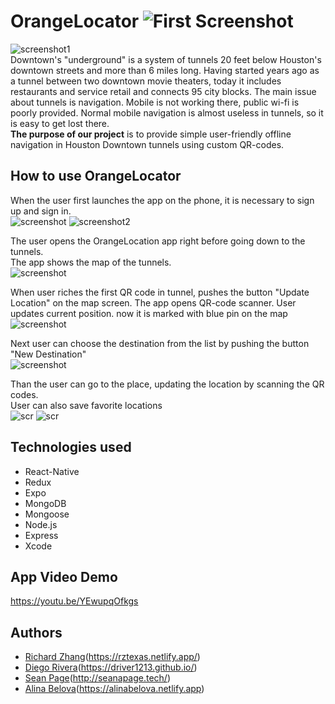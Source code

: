 # OrangeLocator ![First Screenshot](public/icon.png)
![screenshot1](public/First.png)<br/>
Downtown's "underground" is a system of tunnels 20 feet below Houston's downtown streets and more than 6 miles long. Having started years ago as a tunnel between two downtown movie theaters, today it includes restaurants and service retail and connects 95 city blocks. 
The main issue about tunnels is navigation. Mobile is not working there, public wi-fi is poorly provided. Normal mobile navigation is almost useless in tunnels, so it is easy to get lost there.<br/>
**The purpose of our project** is to provide simple user-friendly offline navigation in Houston Downtown tunnels using custom QR-codes.

## How to use OrangeLocator
When the user first launches the app on the phone, it is necessary 
to sign up and sign in. <br/>
![screenshot](public/signup.jpg) ![screenshot2](public/signin.jpg)
<br/>

The user opens the OrangeLocation app right before going down to the tunnels. <br/>
The app shows the map of the tunnels.<br/>
![screenshot](public/map.jpg)<br/>

When user riches the first  QR code in tunnel, pushes the button "Update Location" on the map screen. The app opens QR-code scanner. User updates  current position. now it is marked with blue pin on the map<br/>
![screenshot](public/qr.jpg)<br/>

Next user can choose the destination from the list by pushing the button "New Destination"<br/>
![screenshot](public/list_lock.jpg)<br/>

Than the user can  go to the place, updating the location  by scanning the QR codes.<br/>
User can also  save favorite locations <br/>
![scr](public/savt1.jpg) ![scr](public/save2.jpg)
<br/>



## Technologies used
* React-Native
* Redux
* Expo
* MongoDB
* Mongoose
* Node.js
* Express
* Xcode


## App Video Demo
https://youtu.be/YEwupqOfkgs



## Authors
* [Richard Zhang](https://github.com/getrealzx)(https://rztexas.netlify.app/)
* [Diego Rivera](https://github.com/driver1213)(https://driver1213.github.io/)
* [Sean Page](https://github.com/PageSeanA)(http://seanapage.tech/)
* [Alina Belova](https://github.com/AlinaNBelova)(https://alinabelova.netlify.app)
